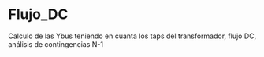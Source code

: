 # Flujo_DC
Calculo de las Ybus teniendo en cuanta los taps del transformador, flujo DC, análisis de contingencias N-1
